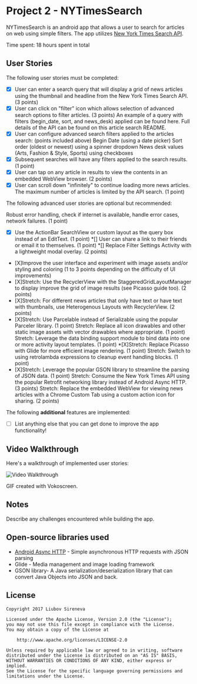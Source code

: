 # Project 2 - NYTimesSearch

NYTimesSearch is an android app that allows a user to search for articles on web using simple filters. The app utilizes [New York Times Search API](http://developer.nytimes.com/docs/read/article_search_api_v2).

Time spent: 18 hours spent in total

## User Stories

The following user stories must be completed:

* [X] User can enter a search query that will display a grid of news articles using the thumbnail and headline from the New York Times Search API. (3 points)
* [X] User can click on "filter" icon which allows selection of advanced search options to filter articles. (3 points)
        An example of a query with filters (begin_date, sort, and news_desk) applied can be found here. Full details of the API can be found on this article search README.
* [X] User can configure advanced search filters applied to the articles search: (points included above)
        Begin Date (using a date picker)
        Sort order (oldest or newest) using a spinner dropdown
        News desk values (Arts, Fashion & Style, Sports) using checkboxes
* [X] Subsequent searches will have any filters applied to the search results. (1 point)
* [X] User can tap on any article in results to view the contents in an embedded WebView browser. (2 points)
* [X] User can scroll down "infinitely" to continue loading more news articles. The maximum number of articles is limited by the API search. (1 point)

The following advanced user stories are optional but recommended:

 Robust error handling, check if internet is available, handle error cases, network failures. (1 point)
* [X] Use the ActionBar SearchView or custom layout as the query box instead of an EditText. (1 point)
*[]  User can share a link to their friends or email it to themselves. (1 point)
*[]  Replace Filter Settings Activity with a lightweight modal overlay. (2 points)
* [X]Improve the user interface and experiment with image assets and/or styling and coloring (1 to 3 points depending on the difficulty of UI improvements)
* [X]Stretch: Use the RecyclerView with the StaggeredGridLayoutManager to display improve the grid of image results (see Picasso guide too). (2 points)
* [X]Stretch: For different news articles that only have text or have text with thumbnails, use Heterogenous Layouts with RecyclerView. (2 points)
* [X]Stretch: Use Parcelable instead of Serializable using the popular Parceler library. (1 point)
    Stretch: Replace all icon drawables and other static image assets with vector drawables where appropriate. (1 point)
    Stretch: Leverage the data binding support module to bind data into one or more activity layout templates. (1 point)
*[X]Stretch: Replace Picasso with Glide for more efficient image rendering. (1 point)
    Stretch: Switch to using retrolambda expressions to cleanup event handling blocks. (1 point)
* [X]Stretch: Leverage the popular GSON library to streamline the parsing of JSON data. (1 point)
    Stretch: Consume the New York Times API using the popular Retrofit networking library instead of Android Async HTTP. (3 points)
    Stretch: Replace the embedded WebView for viewing news articles with a Chrome Custom Tab using a custom action icon for sharing. (2 points)

The following **additional** features are implemented:

* [ ] List anything else that you can get done to improve the app functionality!

## Video Walkthrough

Here's a walkthrough of implemented user stories:

<img src='https://i.imgur.com/JvNPAIy.gif' title='Video Walkthrough' width='' alt='Video Walkthrough' />

GIF created with Vokoscreen.

## Notes

Describe any challenges encountered while building the app.

## Open-source libraries used

- [Android Async HTTP](https://github.com/loopj/android-async-http) - Simple asynchronous HTTP requests with JSON parsing
- Glide - Media management and image loading framework
- GSON library- A Java serialization/deserialization library that can convert Java Objects into JSON and back.

## License

    Copyright 2017 Liubov Sireneva

    Licensed under the Apache License, Version 2.0 (the "License");
    you may not use this file except in compliance with the License.
    You may obtain a copy of the License at

        http://www.apache.org/licenses/LICENSE-2.0

    Unless required by applicable law or agreed to in writing, software
    distributed under the License is distributed on an "AS IS" BASIS,
    WITHOUT WARRANTIES OR CONDITIONS OF ANY KIND, either express or implied.
    See the License for the specific language governing permissions and
    limitations under the License.
